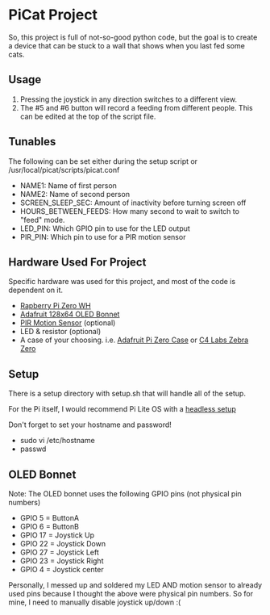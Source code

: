 # PiCat Project
So, this project is full of not-so-good python code, but the goal is to create a device that can
be stuck to a wall that shows when you last fed some cats.

## Usage
1. Pressing the joystick in any direction switches to a different view.
2. The #5 and #6 button will record a feeding from different people. This can be edited at the
top of the script file.

## Tunables
The following can be set either during the setup script or /usr/local/picat/scripts/picat.conf
* NAME1: Name of first person
* NAME2: Name of second person
* SCREEN\_SLEEP\_SEC: Amount of inactivity before turning screen off
* HOURS\_BETWEEN\_FEEDS: How many second to wait to switch to "feed" mode.
* LED_PIN: Which GPIO pin to use for the LED output
* PIR_PIN: Which pin to use for a PIR motion sensor

## Hardware Used For Project
Specific hardware was used for this project, and most of the code is dependent on it.

* [Rapberry Pi Zero WH](https://www.adafruit.com/product/3708)
* [Adafruit 128x64 OLED Bonnet](https://www.adafruit.com/product/3531)
* [PIR Motion Sensor](https://www.adafruit.com/product/4871) (optional)
* LED & resistor (optional)
* A case of your choosing. i.e. [Adafruit Pi Zero Case](https://www.adafruit.com/product/3252) or [C4 Labs Zebra Zero](https://www.c4labs.com/product/zebra-zero-case-raspberry-pi-zero-zero-w-color-and-upgrade-options/)

## Setup
There is a setup directory with setup.sh that will handle all of the setup.

For the Pi itself, I would recommend Pi Lite OS with a [headless setup](https://www.raspberrypi.org/documentation/computers/configuration.html#setting-up-a-headless-raspberry-pi)

Don't forget to set your hostname and password!
* sudo vi /etc/hostname
* passwd

## OLED Bonnet
Note: The OLED bonnet uses the following GPIO pins (not physical pin numbers)
* GPIO 5 = ButtonA
* GPIO 6 = ButtonB
* GPIO 17 = Joystick Up
* GPIO 22 = Joystick Down
* GPIO 27 = Joystick Left
* GPIO 23 = Joystick Right
* GPIO 4 = Joystick center

Personally, I messed up and soldered my LED AND motion sensor to already used pins because I thought the above were physical pin numbers. So for mine, I need to manually disable joystick up/down :(
